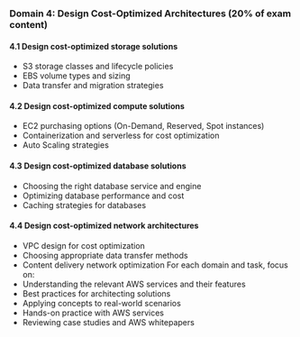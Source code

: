 ### Domain 4: Design Cost-Optimized Architectures (20% of exam content)
#### 4.1 Design cost-optimized storage solutions
- S3 storage classes and lifecycle policies
- EBS volume types and sizing
- Data transfer and migration strategies
#### 4.2 Design cost-optimized compute solutions
- EC2 purchasing options (On-Demand, Reserved, Spot instances)
- Containerization and serverless for cost optimization
- Auto Scaling strategies
#### 4.3 Design cost-optimized database solutions
- Choosing the right database service and engine
- Optimizing database performance and cost
- Caching strategies for databases
#### 4.4 Design cost-optimized network architectures
- VPC design for cost optimization
- Choosing appropriate data transfer methods
- Content delivery network optimization
For each domain and task, focus on:
- Understanding the relevant AWS services and their features
- Best practices for architecting solutions
- Applying concepts to real-world scenarios
- Hands-on practice with AWS services
- Reviewing case studies and AWS whitepapers
